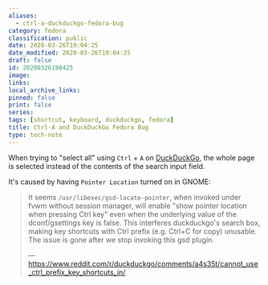 ```yaml
---
aliases:
  - ctrl-a-duckduckgo-fedora-bug
category: fedora
classification: public
date: 2020-03-26T19:04:25
date_modified: 2020-03-26T19:04:25
draft: false
id: 20200326190425
image: 
links: 
local_archive_links: 
pinned: false
print: false
series: 
tags: [shortcut, keyboard, duckduckgo, fedora]
title: Ctrl-A and DuckDuckGo Fedora Bug
type: tech-note
---
```


When trying to "select all" using `Ctrl` + `A` on [DuckDuckGo](https://duckduckgo.com), the whole page is selected instead of the contents of the search input field.

It's caused by having `Pointer Location` turned on in GNOME:

> It seems `/usr/libexec/gsd-locate-pointer`, when invoked under fvwm without session
> manager, will enable "show pointer location when pressing Ctrl key"
> even when the underlying value of the dconf/gsettings key is false.
> This interferes duckduckgo's search box, making key shortcuts with Ctrl
> prefix (e.g. Ctrl+C for copy) unusable. The issue is gone after we stop invoking this gsd plugin. 
>
> — https://www.reddit.com/r/duckduckgo/comments/a4s35t/cannot_use_ctrl_prefix_key_shortcuts_in/

